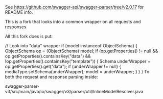 See https://github.com/swagger-api/swagger-parser/tree/v2.0.17 for README info.

This is a fork that looks into a common wrapper on all requests and responses

All this fork does is put:

// Look into "data" wrapper
if (model instanceof ObjectSchema) {
    ObjectSchema op = (ObjectSchema) model;
    if (op.getProperties() != null && op.getProperties().containsKey("data") && !op.getProperties().containsKey("template")) {
        Schema underWrapper = op.getProperties().get("data");
        if (underWrapper != null) {
            mediaType.setSchema(underWrapper);
            model = underWrapper;
        }
    }
}
To both the request and response parsing inside:

swagger-parser-v3/src/main/java/io/swagger/v3/parser/util/InlineModelResolver.java
